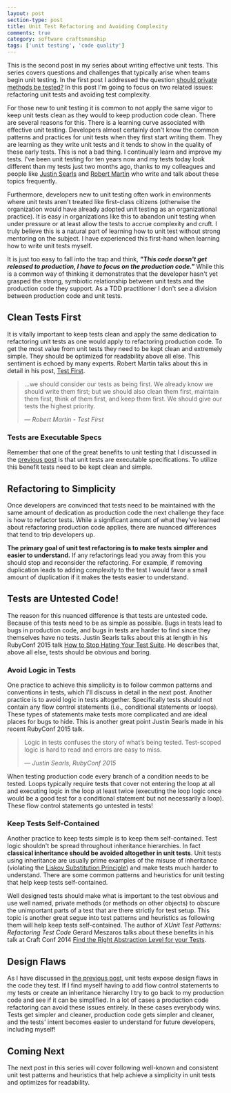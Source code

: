 ```yaml
---
layout: post
section-type: post
title: Unit Test Refactoring and Avoiding Complexity
comments: true
category: software craftsmanship
tags: ['unit testing', 'code quality']
---
```


This is the second post in my series about writing effective unit tests. This series covers questions and challenges that typically arise when teams begin unit testing. In the first post I addressed the question [should private methods be tested?](/2016/02/14/should-private-methods-be-tested.html) In this post I'm going to focus on two related issues: refactoring unit tests and avoiding test complexity.

For those new to unit testing it is common to not apply the same vigor to keep unit tests clean as they would to keep production code clean. There are several reasons for this. There is a learning curve associated with effective unit testing. Developers almost certainly don't know the common patterns and practices for unit tests when they first start writing them. They are learning as they write unit tests and it tends to show in the quality of these early tests. This is not a bad thing. I continually learn and improve my tests. I've been unit testing for ten years now and my tests today look different than my tests just two months ago, thanks to my colleagues and people like [Justin Searls](https://twitter.com/searls) and [Robert Martin](https://twitter.com/unclebobmartin) who write and talk about these topics frequently. 


Furthermore, developers new to unit testing often work in environments where unit tests aren't treated like first-class citizens (otherwise the organization would have already adopted unit testing as an organizational practice). It is easy in organizations like this to abandon unit testing when under pressure or at least allow the tests to accrue complexity and cruft. I truly believe this is a natural part of learning how to unit test without strong mentoring on the subject. I have experienced this first-hand when learning how to write unit tests myself. 

It is just too easy to fall into the trap and think, ***"This code doesn't get released to production, I have to focus on the production code."*** While this is a common way of thinking it demonstrates that the developer hasn't yet grasped the strong, symbiotic relationship between unit tests and the production code they support. As a TDD practitioner I don't see a division between production code and unit tests. 

## Clean Tests First
It is vitally important to keep tests clean and apply the same dedication to refactoring unit tests as one would apply to refactoring production code. To get the most value from unit tests they need to be kept clean and extremely simple. They should be optimized for readability above all else. This sentiment is echoed by many experts. Robert Martin talks about this in detail in his post, [Test First](https://blog.8thlight.com/uncle-bob/2013/09/23/Test-first.html). 

>...we should consider our tests as being first. We already know we should write them first; but we should also clean them first, maintain them first, think of them first, and keep them first. We should give our tests the highest priority.
>
>&mdash; _Robert Martin - Test First_
 
### Tests are Executable Specs
Remember that one of the great benefits to unit testing that I discussed in the [previous post](/2016/02/14-should-private-methods-be-tested.html) is that unit tests are executable specifications. To utilize this benefit tests need to be kept clean and simple.

## Refactoring to Simplicity
Once developers are convinced that tests need to be maintained with the same amount of dedication as production code the next challenge they face is how to refactor tests. While a significant amount of what they've learned about refactoring production code applies, there are nuanced differences that tend to trip developers up. 

**The primary goal of unit test refactoring is to make tests simpler and easier to understand.** If any refactorings lead you away from this you should stop and reconsider the refactoring. For example, if removing duplication leads to adding complexity to the test I would favor a small amount of duplication if it makes the tests easier to understand.

## Tests are Untested Code!
The reason for this nuanced difference is that tests are untested code. Because of this tests need to be as simple as possible. Bugs in tests lead to bugs in production code, and bugs in tests are harder to find since they themselves have no tests. Justin Searls talks about this at length in his RubyConf 2015 talk [How to Stop Hating Your Test Suite](https://www.youtube.com/watch?v=VD51AkG8EZw). He describes that, above all else, tests should be obvious and boring.

### Avoid Logic in Tests
One practice to achieve this simplicity is to follow common patterns and conventions in tests, which I'll discuss in detail in the next post. Another practice is to avoid logic in tests altogether. Specifically tests should not contain any flow control statements (i.e., conditional statements or loops). These types of statements make tests more complicated and are ideal places for bugs to hide. This is another great point Justin Searls made in his recent RubyConf 2015 talk. 

> Logic in tests confuses the story of what’s being tested.
Test-scoped logic is hard to read and errors are easy to miss.
>
>&mdash; _Justin Searls, RubyConf 2015_

When testing production code every branch of a condition needs to be tested. Loops typically require tests that cover not entering the loop at all and executing logic in the loop at least twice (executing the loop logic once would be a good test for a conditional statement but not necessarily a loop). These flow control statements go untested in tests!

### Keep Tests Self-Contained
Another practice to keep tests simple is to keep them self-contained. Test logic shouldn't be spread throughout inheritance hierarchies. In fact **classical inheritance should be avoided altogether in unit tests**. Unit tests using inheritance are usually prime examples of the misuse of inheritance (violating the [Liskov Substitution Principle](https://en.wikipedia.org/wiki/Liskov_substitution_principle)) and make tests much harder to understand. There are some common patterns and heuristics for unit testing that help keep tests self-contained.

Well designed tests should make what is important to the test obvious and use well named, private methods (or methods on other objects) to obscure the unimportant parts of a test that are there strictly for test setup. This topic is another great segue into test patterns and heuristics as following them will help keep tests self-contained. The author of _XUnit Test Patterns: Refactoring Test Code_ Gerard Meszaros talks about these benefits in his talk at Craft Conf 2014 [Find the Right Abstraction Level for your Tests](http://m.ustream.tv/recorded/46744750).

## Design Flaws 
As I have discussed in [the previous post](/2016/02/14/should-private-methods-be-tested.html), unit tests expose design flaws in the code they test. If I find myself having to add flow control statements to my tests or create an inheritance hierarchy I try to go back to my production code and see if it can be simplified. In a lot of cases a production code refactoring can avoid these issues entirely. In these cases everybody wins. Tests get simpler and cleaner, production code gets simpler and cleaner, and the tests' intent becomes easier to understand for future developers, including myself!

## Coming Next
The next post in this series will cover following well-known and consistent unit test patterns and heuristics that help achieve a simplicity in unit tests and optimizes for readability.